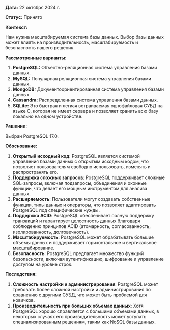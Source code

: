 **Дата:** 22 октября 2024 г.

**Статус:** Принято

**Контекст:**

Нам нужна масштабируемая система базы данных. Выбор базы данных может влиять на производительность, масштабируемость и безопасность нашего решения.

**Рассмотренные варианты:**

1. **PostgreSQL:** Объектно-реляционная система управления базами данных.
2. **MySQL:** Популярная реляционная система управления базами данных.
3. **MongoDB:** Документоориентированная система управления базами данных.
4. **Cassandra:** Распределенная система управления базами данных.
5. **SQLite:** Это быстрая и легкая встраиваемая однофайловая СУБД на языке C, которая не имеет сервера и позволяет хранить всю базу локально на одном устройстве.

**Решение:**

Выбран PostgreSQL 17.0.

**Обоснование:**

1. **Открытый исходный код**: PostgreSQL является системой управления базами данных с открытым исходным кодом, что позволяет пользователям свободно использовать, изменять и распространять его.
2. **Поддержка сложных запросов**: PostgreSQL поддерживает сложные SQL-запросы, включая подзапросы, объединения и оконные функции, что делает его мощным инструментом для анализа данных.
3. **Расширяемость**: Пользователи могут создавать собственные функции, типы данных и операторы, что позволяет адаптировать PostgreSQL под специфические нужды.
4. **Поддержка ACID**: PostgreSQL обеспечивает полную поддержку транзакций и гарантирует целостность данных благодаря соблюдению принципов ACID (атомарность, согласованность, изолированность, долговечность).
5. **Масштабируемость**: PostgreSQL может обрабатывать большие объемы данных и поддерживает горизонтальное и вертикальное масштабирование.
6. **Безопасность**: PostgreSQL предлагает множество функций безопасности, включая аутентификацию, шифрование и управление доступом на уровне строк.

**Последствия:**

1. **Сложность настройки и администрирования**: PostgreSQL может требовать более сложной настройки и администрирования по сравнению с другими СУБД, что может быть проблемой для новичков.
2. **Производительность при больших объемах данных**: Хотя PostgreSQL хорошо справляется с большими объемами данных, в некоторых случаях его производительность может уступать специализированным решениям, таким как NoSQL базы данных.
